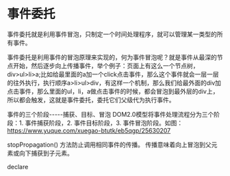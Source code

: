 # 事件委托

事件委托就是利用事件冒泡，只制定一个时间处理程序，就可以管理某一类型的所有事件。

事件委托是利用事件的冒泡原理来实现的，何为事件冒泡呢？就是事件从最深的节点开始，然后逐步向上传播事件，举个例子：页面上有这么一个节点树，div>ul>li>a;比如给最里面的a加一个click点击事件，那么这个事件就会一层一层的往外执行，执行顺序a>li>ul>div，有这样一个机制，那么我们给最外面的div加点击事件，那么里面的ul，li，a做点击事件的时候，都会冒泡到最外层的div上，所以都会触发，这就是事件委托，委托它们父级代为执行事件。


事件的三个阶段-----捕获、目标、冒泡
DOM2.0模型将事件处理流程分为三个阶段：1. 事件捕获阶段，2. 事件目标阶段，3. 事件冒泡阶段。如图：
https://www.yuque.com/xuegao-btutk/eb5qgp/25630207



stopPropagation() 方法防止调用相同事件的传播。
传播意味着向上冒泡到父元素或向下捕获到子元素。



declare 









